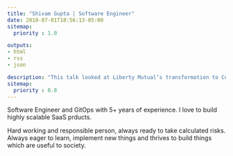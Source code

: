 ```yaml
---
title: "Shivam Gupta | Software Engineer"
date: 2018-07-01T18:56:13-05:00
sitemap:
  priority : 1.0

outputs:
- html
- rss
- json

description: "This talk looked at Liberty Mutual’s transformation to Continuous Integration, Continuous Delivery, and DevOps. For a large, heavily regulated industry, this task can not only be daunting, but viewed by many as impossible."
sitemap:
  priority : 0.8
---
```

<p>Software Engineer and GitOps with 5+ years of experience. I love to build highly scalable SaaS prducts.</p>
<p>Hard working and responsible person, always ready to take calculated risks. Always eager to learn, implement new things and thrives to build things which are useful to society.</p>
